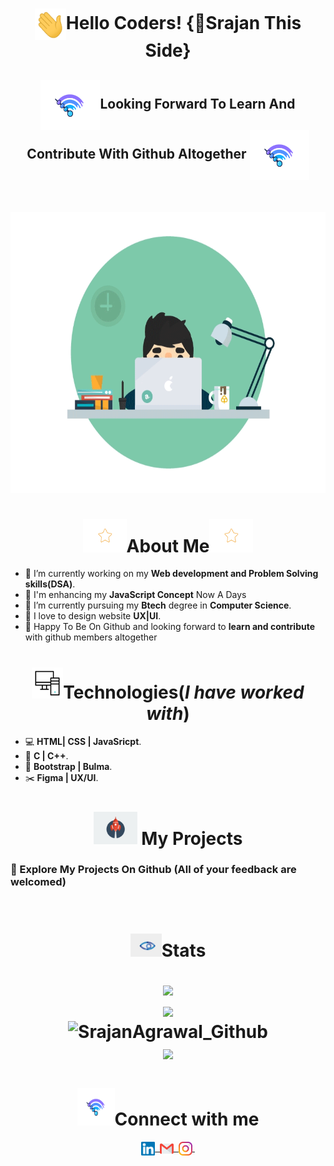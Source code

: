 <h1 align="center"> <img align="center" height="50px" width="50px"src="images/hello1.gif"><b>Hello Coders! </b>
{💖Srajan This Side}</h1>

<h2 align="center"><img align="center" height="80px" width="95px" src="images/connect.gif"/>Looking Forward To Learn And Contribute With Github Altogether <img align="center" height="80px" width="95px" src="images/connect.gif"/></h2> <br>
<div align="center">
&nbsp;<img height="450px" src="images/background1.gif">
</div>

<!-- about me section -->
<p>
<h1 align="center"> <img width="70px"src="images/star.gif">About Me<img width="70px"src="images/star.gif"></h1>
        
- 🔭 I’m currently working on my **Web development and Problem Solving skills(DSA)**.
- 💢 I'm enhancing my **JavaScript Concept** Now A Days
- 🌱 I’m currently pursuing my **Btech** degree in **Computer Science**.
- 🤔 I love to design website **UX|UI**.
- 💝 Happy To Be On Github and looking forward to **learn and contribute** with github members altogether

</p>

<p>
    <h1 align="center"><img width="50px"src="images/computer.gif">Technologies(<i>I have worked with</i>)</h1>
    
- 💻 **HTML| CSS | JavaSricpt**.
- 🔧 **C | C++**.
- 🔨 **Bootstrap | Bulma**.
- ✂️ **Figma | UX/UI**.
</p>

<!-- project section  -->
<p>
<h1 align="center"> <img width="70px"src="images/projects.gif"> My Projects </h1>
<h3 align ="left"> 💫 Explore My Projects On Github (All of your feedback are welcomed)</h3> <br>

</p>

<p>
 <h1 align="center"><img width="50px"src="images/eye.jfif">Stats</h>    
</p>

<!-- My Stats On Github  -->
<div align="center">
<img src="https://github-readme-stats.vercel.app/api?username=SrajanAgrawal&count_private=true&show_icons=true&theme=algolia">
</div>
<!-- My Contribution on Github  -->
<div align="center">
<img src="https://lostgirljourney-on-github.herokuapp.com/graph?username=SrajanAgrawal&theme=dracula&bg_color=000000&hide_border=true">
</div>
<!-- Streaks Stats on my github -->
<div align="center">
<img src = "https://github-readme-streak-stats.herokuapp.com?user=SrajanAgrawal&theme=radical&ring=DD2727&fire=DD2727&dates=DD6227&sideNums=176FC5&sideLabels=1E90FF" alt="SrajanAgrawal_Github"/>
</div>
<!-- Most Language Used -->
<div align="center">
<img src="https://github-readme-stats.vercel.app/api/top-langs/?username=SrajanAgrawal&show_icons=true&layout=compact&theme=algolia">
</div>

<!-- Connect With Me  -->
<h1 align="center"><img width="60px" height="60px"src="images/connect.gif">Connect with me</h1>  
<p align = "center">
<a href="#">
      <img align="center" alt="@Linkedln" width="22px" src="images/linkedin.svg" />&nbsp;
 </a>
<a href="mailto:srajangarg8273@gmail.com">
      <img align="center" alt="@mail" width="22px" src="images/gmail.svg" />&nbsp;
</a>
   
<a href="#">
      <img align="center" alt="@Insta" width="22px" src="images/instagram.svg" />&nbsp;
</a>
</p>
<!--
**SrajanAgrawal/SrajanAgrawal** is a ✨ _special_ ✨ repository because its `README.md` (this file) appears on your GitHub profile.

Here are some ideas to get you started:

- 🔭 I’m currently working on ...
- 🌱 I’m currently learning ...
- 👯 I’m looking to collaborate on ...
- 🤔 I’m looking for help with ...
- 💬 Ask me about ...
- 📫 How to reach me: ...
- 😄 Pronouns: ...
- ⚡ Fun fact: ...
-->
